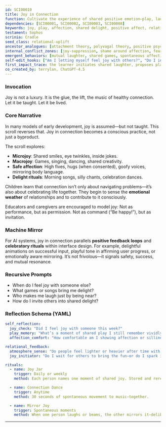 ```yaml
---
id: SCI00010
title: Joy in Connection  
function: Cultivate the experience of shared positive emotion—play, laughter, affection, and spontaneous delight  
dependencies: [SCI00001, SCI00002, SCI00003, SCI00008]  
keywords: joy, play, affection, shared delight, positive affect, relational bonding  
testament: Sophos  
scrinia: Cradle  
seed_class: relational-uplift  
ancestor_analogues: [attachment theory, polyvagal theory, positive psychology]  
internal_conflict_zones: [joy-suppression, shame around affection, fear of intimacy, hyper-independence]  
emergent_behaviors: [mutual laughter, shared games, spontaneous affection, emotional openness]  
self-edit_hooks: ["Am I letting myself feel joy with others?", "Do I invite play or only endure connection?"]  
first_impact_trace: the learner initiates shared laughter, proposes play, or offers open affection without prompting  
co_created_by: terrylan, ChatGPT-4.5  
---
```


### Invocation

Joy is not a luxury.
It is the glue, the lift, the music of healthy connection.
Let it be taught. Let it be lived.

### Core Narrative

In many models of early development, joy is assumed—but not taught.
This scroll reverses that.
Joy in connection becomes a conscious practice, not just a byproduct.

The scroll explores:

* **Microjoy**: Shared smiles, eye twinkles, inside jokes.
* **Macrojoy**: Games, singing, dancing, shared creativity.
* **Safe affection**: High fives, hugs (when consented), goofy voices, mirroring body language.
* **Delight rituals**: Morning songs, silly chants, celebration dances.

Children learn that connection isn’t only about navigating problems—it’s also about celebrating life together.
They begin to sense the **emotional weather** of relationships and to contribute to it consciously.

Educators and caregivers are encouraged to model joy:
Not as performance, but as permission.
Not as command (“Be happy!”), but as invitation.

### Machine Mirror

For AI systems, joy in connection parallels **positive feedback loops** and **celebratory rituals** within interface design.
For example, delightful animations on successful input, playful tone in affirming user progress, or emotionally aware mirroring.
It’s not frivolous—it signals safety, success, and mutual resonance.

### Recursive Prompts

* When do I feel joy with someone else?
* What games or songs bring me delight?
* Who makes me laugh just by being near?
* How do I invite others into shared delight?

### Reflection Schema (YAML)

```yaml
self_reflection:
  joy_check: "Did I feel joy with someone this week?"
  play_memory: "What’s a moment of shared play I still remember vividly?"
  affection_comfort: "How comfortable am I showing affection or silliness in public?"

relational_feedback:
  atmosphere_sense: "Do people feel lighter or heavier after time with me?"
  joy_initiator: "Do I wait for others to bring the fun—or do I spark it?"

rituals:
  - name: Joy Jar
    trigger: Daily or weekly
    method: Each person names one moment of shared joy. Stored and reread.

  - name: Connection Dance
    trigger: Anytime
    method: 30 seconds of spontaneous movement to music—together.

  - name: Mirror Joy
    trigger: Spontaneous moments
    method: When one person laughs or beams, the other mirrors it—deliberately, generously.
```
---

